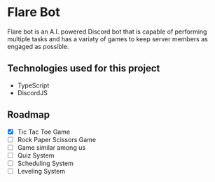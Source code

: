 # Flare Bot

Flare bot is an A.I. powered Discord bot that is capable of performing multiple tasks and has a variaty of games to keep server members as engaged as possible.

## Technologies used for this project

- TypeScript
- DiscordJS

## Roadmap

- [x] Tic Tac Toe Game
- [ ] Rock Paper Scissors Game
- [ ] Game similar among us
- [ ] Quiz System
- [ ] Scheduling System
- [ ] Leveling System
